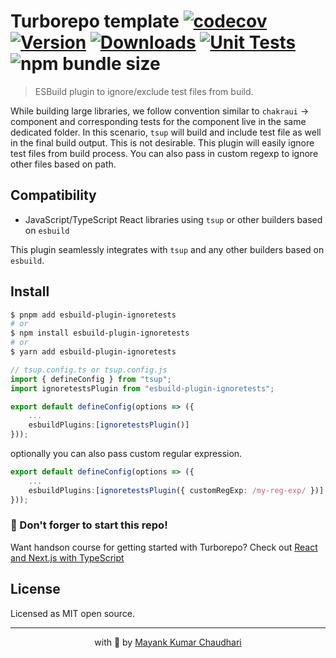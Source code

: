 # Turborepo template [![codecov](https://codecov.io/gh/mayank1513/esbuild-plugin-ignoretests/graph/badge.svg?token=8LX1NLNVRV)](https://codecov.io/gh/mayank1513/esbuild-plugin-ignoretests) [![Version](https://img.shields.io/npm/v/esbuild-plugin-ignoretests.svg?colorB=green)](https://www.npmjs.com/package/esbuild-plugin-ignoretests) [![Downloads](https://img.jsdelivr.com/img.shields.io/npm/dt/esbuild-plugin-ignoretests.svg)](https://www.npmjs.com/package/esbuild-plugin-ignoretests) [![Unit Tests](https://github.com/mayank1513/esbuild-plugin-ignoretests/actions/workflows/test.yml/badge.svg)](https://github.com/mayank1513/esbuild-plugin-ignoretests/actions/workflows/test.yml) ![npm bundle size](https://img.shields.io/bundlephobia/minzip/esbuild-plugin-ignoretests)

> ESBuild plugin to ignore/exclude test files from build.

While building large libraries, we follow convention similar to `chakraui` -> component and corresponding tests for the component live in the same dedicated folder. In this scenario, `tsup` will build and include test file as well in the final build output. This is not desirable. This plugin will easily ignore test files from build process. You can also pass in custom regexp to ignore other files based on path.

## Compatibility

- JavaScript/TypeScript React libraries using `tsup` or other builders based on `esbuild`

This plugin seamlessly integrates with `tsup` and any other builders based on `esbuild`.

## Install

```bash
$ pnpm add esbuild-plugin-ignoretests
# or
$ npm install esbuild-plugin-ignoretests
# or
$ yarn add esbuild-plugin-ignoretests
```

```ts
// tsup.config.ts or tsup.config.js
import { defineConfig } from "tsup";
import ignoretestsPlugin from "esbuild-plugin-ignoretests";

export default defineConfig(options => ({
    ...
    esbuildPlugins:[ignoretestsPlugin()]
}));
```

optionally you can also pass custom regular expression.

```ts
export default defineConfig(options => ({
    ...
    esbuildPlugins:[ignoretestsPlugin({ customRegExp: /my-reg-exp/ })]
}));
```

### 🤩 Don't forger to start this repo!

Want handson course for getting started with Turborepo? Check out [React and Next.js with TypeScript](https://www.udemy.com/course/react-and-next-js-with-typescript/?referralCode=7202184A1E57C3DCA8B2)

## License

Licensed as MIT open source.

<hr />

<p align="center" style="text-align:center">with 💖 by <a href="https://mayank-chaudhari.vercel.app" target="_blank">Mayank Kumar Chaudhari</a></p>

